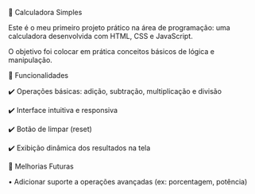 🧮 Calculadora Simples

Este é o meu primeiro projeto prático na área de programação: uma calculadora desenvolvida com HTML, CSS e JavaScript.

O objetivo foi colocar em prática conceitos básicos de lógica e manipulação.

🚀 Funcionalidades

✔️ Operações básicas: adição, subtração, multiplicação e divisão

✔️ Interface intuitiva e responsiva

✔️ Botão de limpar (reset)

✔️ Exibição dinâmica dos resultados na tela

🔮 Melhorias Futuras

•	Adicionar suporte a operações avançadas (ex: porcentagem, potência)
